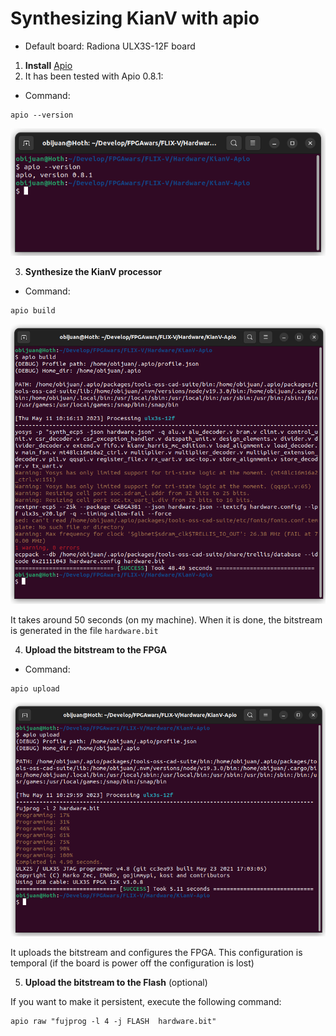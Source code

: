 # Synthesizing KianV with apio

* Default board: Radiona ULX3S-12F board

1. **Install** [Apio](https://github.com/FPGAwars/apio/wiki)
2. It has been tested with Apio 0.8.1:

* Command:

```
apio --version
```

![Screenshot](Images/01-apio.png)

3. **Synthesize the KianV processor**

* Command:

```
apio build
```

![Screenshot](Images/02-apio.png)

It takes around 50 seconds (on my machine). When it is done, the bitstream is generated in the file `hardware.bit`

4. **Upload the bitstream to the FPGA**

* Command:

```
apio upload
```

![Screenshot](Images/03-apio.png)

It uploads the bitstream and configures the FPGA. This configuration is temporal (if the board is power off the configuration is lost)

5. **Upload the bitstream to the Flash** (optional)

If you want to make it persistent, execute the following command:

```
apio raw "fujprog -l 4 -j FLASH  hardware.bit"
```

